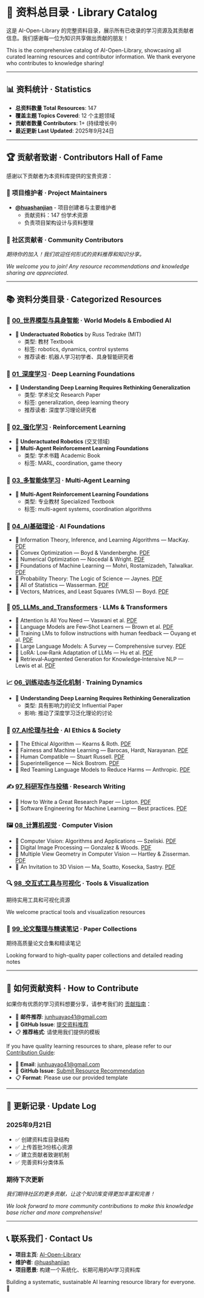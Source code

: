 # 📖 资料总目录 · Library Catalog

这是 AI-Open-Library 的完整资料目录，展示所有已收录的学习资源及其贡献者信息。我们感谢每一位为知识共享做出贡献的朋友！

This is the comprehensive catalog of AI-Open-Library, showcasing all curated learning resources and contributor information. We thank everyone who contributes to knowledge sharing!

---

## 📊 资料统计 · Statistics

- **总资料数量 Total Resources**: 147
- **覆盖主题 Topics Covered**: 12 个主题领域
- **贡献者数量 Contributors**: 1+ (持续增长中)
- **最近更新 Last Updated**: 2025年9月24日

---

## 🏆 贡献者致谢 · Contributors Hall of Fame

感谢以下贡献者为本资料库提供的宝贵资源：

### 🌟 项目维护者 · Project Maintainers
- **[@huashanjian](https://github.com/huashanjian)** - 项目创建者与主要维护者
  - 贡献资料：147 份学术资源
  - 负责项目架构设计与资料整理

### 👥 社区贡献者 · Community Contributors
*期待你的加入！我们欢迎任何形式的资料推荐和知识分享。*

*We welcome you to join! Any resource recommendations and knowledge sharing are appreciated.*

---

## 📚 资料分类目录 · Categorized Resources

### 🤖 [00_世界模型与具身智能](./00_World_Models_and_Embodied_AI/) · World Models & Embodied AI
- 📄 **Underactuated Robotics** by Russ Tedrake (MIT)
  - 类型: 教材 Textbook
  - 标签: robotics, dynamics, control systems
  - 推荐读者: 机器人学习初学者、具身智能研究者

### 🧠 [01_深度学习](./01_Deep_Learning/) · Deep Learning Foundations  
- 📄 **Understanding Deep Learning Requires Rethinking Generalization** 
  - 类型: 学术论文 Research Paper
  - 标签: generalization, deep learning theory
  - 推荐读者: 深度学习理论研究者

### 🎯 [02_强化学习](./02_Reinforcement_Learning/) · Reinforcement Learning
- 📄 **Underactuated Robotics** (交叉领域)
- 📄 **Multi-Agent Reinforcement Learning Foundations**
  - 类型: 学术书籍 Academic Book
  - 标签: MARL, coordination, game theory

### 🤝 [03_多智能体学习](./03_Multi_Agent_Learning/) · Multi-Agent Learning
- 📄 **Multi-Agent Reinforcement Learning Foundations**
  - 类型: 专业教材 Specialized Textbook
  - 标签: multi-agent systems, coordination algorithms

### 📐 [04_AI基础理论](./04_AI_Foundations/) · AI Foundations
- 📄 Information Theory, Inference, and Learning Algorithms — MacKay. [PDF](./_library/Information_Theory_Inference_And_Learning_Algorithms.pdf)
- 📄 Convex Optimization — Boyd & Vandenberghe. [PDF](./_library/Convex_Optimization_Boyd_Vandenberghe.pdf)
- 📄 Numerical Optimization — Nocedal & Wright. [PDF](./_library/Numerical_Optimization_Nocedal_Wright.pdf)
- 📄 Foundations of Machine Learning — Mohri, Rostamizadeh, Talwalkar. [PDF](./_library/Foundations_of_Machine_Learning.pdf)
- 📄 Probability Theory: The Logic of Science — Jaynes. [PDF](./_library/JaynesProbabilityTheory.pdf)
- 📄 All of Statistics — Wasserman. [PDF](./_library/All_Of_Statistics_Wasserman_Larry.pdf)
- 📄 Vectors, Matrices, and Least Squares (VMLS) — Boyd. [PDF](./_library/Vectors_Matrices_and_Least_Squares_Boyd.pdf)

### 🧠 [05_LLMs_and_Transformers](./05_LLMs_and_Transformers/) · LLMs & Transformers

- 📄 Attention Is All You Need — Vaswani et al. [PDF](./_library/Attention_Is_All_You_Need.pdf)
- 📄 Language Models are Few‑Shot Learners — Brown et al. [PDF](./_library/Language_Models_are_Few-Shot_Learners.pdf)
- 📄 Training LMs to follow instructions with human feedback — Ouyang et al. [PDF](./_library/Training_language_models_to_follow_instructions_with_human_feedback.pdf)
- 📄 Large Language Models: A Survey — Comprehensive survey. [PDF](./_library/Large_Language_Models_A_Survey.pdf)
- 📄 LoRA: Low‑Rank Adaptation of LLMs — Hu et al. [PDF](./_library/LoRA_Low-Rank_Adaptation_of_Large_Language_Models.pdf)
- 📄 Retrieval‑Augmented Generation for Knowledge‑Intensive NLP — Lewis et al. [PDF](./_library/Retrieval-Augmented_Generation_for_Knowledge-Intensive_NLP_Tasks.pdf)

### 📈 [06_训练动态与泛化机制](./06_Training_Dynamics_and_Generalization/) · Training Dynamics

- 📄 **Understanding Deep Learning Requires Rethinking Generalization**
  - 类型: 具有影响力的论文 Influential Paper
  - 影响: 推动了深度学习泛化理论的讨论

### 🤔 [07_AI伦理与社会](./07_AI_Ethics_and_Society/) · AI Ethics & Society

- 📄 The Ethical Algorithm — Kearns & Roth. [PDF](./_library/The_Ethical_Algorithm_The_Science_Of_Socially_Aware_Algorithm_Design_Michael_Kearns_Aaron_Roth_Z_Library.pdf)
- 📄 Fairness and Machine Learning — Barocas, Hardt, Narayanan. [PDF](./_library/fairmlbook.pdf)
- 📄 Human Compatible — Stuart Russell. [PDF](./_library/Human_Compatible_Artificial_Intelligence_And_The_Problem_Of_Control_Stuart_Russell.pdf)
- 📄 Superintelligence — Nick Bostrom. [PDF](./_library/Superintelligence_Paths_Dangers_Strategies_By_Nick_Bostrom.pdf)
- 📄 Red Teaming Language Models to Reduce Harms — Anthropic. [PDF](./_library/Red_Teaming_Language_Models_to_Reduce_Harms_Methods,_Scaling_Behaviors,_and_Lessons_Learned.pdf)

### ✍️ [97_科研写作与投稿](./97_Research_Writing_and_Publishing/) · Research Writing

- 📄 How to Write a Great Research Paper — Lipton. [PDF](./_library/How_to_Write_a_Great_Research_Paper.pdf)
- 📄 Software Engineering for Machine Learning — Best practices. [PDF](./_library/Software_Engineering_for_Machine_Learning.pdf)

### 🖼️ [08_计算机视觉](./08_Computer_Vision/) · Computer Vision

- 📄 Computer Vision: Algorithms and Applications — Szeliski. [PDF](./_library/Szeliski_CVAABook_2ndEd.pdf)
- 📄 Digital Image Processing — Gonzalez & Woods. [PDF](./_library/Digital_Image_Processing_Compress.pdf)
- 📄 Multiple View Geometry in Computer Vision — Hartley & Zisserman. [PDF](./_library/Multiple_View_Geometry_In_Computer_Vision_Second_Edition.pdf)
- 📄 An Invitation to 3D Vision — Ma, Soatto, Kosecka, Sastry. [PDF](./_library/An_Invitation_To_3_D_Vision.pdf)

### 🔍 [98_交互式工具与可视化](./98_Tools_and_Interactive_Demos/) · Tools & Visualization

期待实用工具和可视化资源

We welcome practical tools and visualization resources

### 📄 [99_论文整理与精读笔记](./99_Paper_Collections_and_Summaries/) · Paper Collections

期待高质量论文合集和精读笔记

Looking forward to high-quality paper collections and detailed reading notes

---

## 🎯 如何贡献资料 · How to Contribute

如果你有优质的学习资料想要分享，请参考我们的 [贡献指南](./CONTRIBUTING.md)：

- 📧 **邮件推荐**: [junhuayao41@gmail.com](mailto:junhuayao41@gmail.com)
- 🐙 **GitHub Issue**: [提交资料推荐](https://github.com/huashanjian/AI-Open-Library/issues)
- 📋 **推荐格式**: 请使用我们提供的模板

If you have quality learning resources to share, please refer to our [Contribution Guide](./CONTRIBUTING.md):

- 📧 **Email**: [junhuayao41@gmail.com](mailto:junhuayao41@gmail.com)  
- 🐙 **GitHub Issue**: [Submit Resource Recommendation](https://github.com/huashanjian/AI-Open-Library/issues)
- 📋 **Format**: Please use our provided template

---

## 🔄 更新记录 · Update Log

### 2025年9月21日
 
- ✅ 创建资料库目录结构
- ✅ 上传首批3份核心资源
- ✅ 建立贡献者致谢机制
- ✅ 完善资料分类体系

### 期待下次更新

*我们期待社区的更多贡献，让这个知识库变得更加丰富和完善！*

*We look forward to more community contributions to make this knowledge base richer and more comprehensive!*

---

## 📞 联系我们 · Contact Us

- **项目主页**: [AI-Open-Library](https://github.com/huashanjian/AI-Open-Library)
- **维护者**: [@huashanjian](https://github.com/huashanjian)
- **项目愿景**: 构建一个系统化、长期可用的AI学习资料库

Building a systematic, sustainable AI learning resource library for everyone. 🌟
